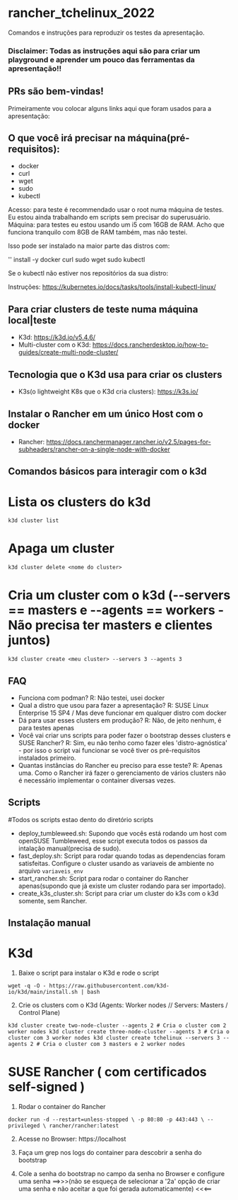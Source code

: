 # rancher_tchelinux_2022
Comandos e instruções para reproduzir os testes da apresentação.

### Disclaimer: Todas as instruções aqui são para criar um playground e aprender um pouco das ferramentas da apresentação!!

## PRs são bem-vindas!


Primeiramente vou colocar alguns links aqui que foram usados para a apresentação:


## O que você irá precisar na máquina(pré-requisitos):

- docker
- curl
- wget
- sudo
- kubectl

Acesso: para teste é recommendado usar o root numa máquina de testes. Eu estou ainda trabalhando em scripts sem precisar do superusuário.
Máquina: para testes eu estou usando um i5 com 16GB de RAM. Acho que funciona tranquilo com 8GB de RAM também, mas não testei.


Isso pode ser instalado na maior parte das distros com:

'<gerenciador de pacotes>' install -y docker curl sudo wget sudo kubectl

Se o kubectl não estiver nos repositórios da sua distro:

Instruções: https://kubernetes.io/docs/tasks/tools/install-kubectl-linux/


## Para criar clusters de teste numa máquina local|teste
- K3d: https://k3d.io/v5.4.6/
- Multi-cluster com o K3d: https://docs.rancherdesktop.io/how-to-guides/create-multi-node-cluster/

## Tecnologia que o K3d usa para criar os clusters
- K3s(o lightweight K8s que o K3d cria clusters): https://k3s.io/ 

## Instalar o Rancher em um único Host com o docker
- Rancher: https://docs.ranchermanager.rancher.io/v2.5/pages-for-subheaders/rancher-on-a-single-node-with-docker


## Comandos básicos para interagir com o k3d


# Lista os clusters do k3d 

`
k3d cluster list
`

# Apaga um cluster 

`
k3d cluster delete <nome do cluster>
`

# Cria um cluster com o k3d (--servers == masters e --agents == workers - Não precisa ter masters e clientes juntos)

`
k3d cluster create <meu cluster> --servers 3 --agents 3
`


## FAQ

- Funciona com podman? R: Não testei, usei docker
- Qual a distro que usou para fazer a apresentação? R: SUSE Linux Enterprise 15 SP4 / Mas deve funcionar em qualquer distro com docker 
- Dá para usar esses clusters em produção? R: Não, de jeito nenhum, é para testes apenas
- Você vai criar uns scripts para poder fazer o bootstrap desses clusters e SUSE Rancher? 
R: Sim, eu não tenho como fazer eles 'distro-agnóstica' - por isso o script vai funcionar se você tiver os pré-requisitos instalados primeiro. 
- Quantas instâncias do Rancher eu preciso para esse teste? R: Apenas uma. Como o Rancher irá fazer o gerenciamento de vários clusters não é necessário implementar o container diversas vezes.


## Scripts

#Todos os scripts estao dento do diretório scripts

- deploy_tumbleweed.sh: Supondo que vocês está rodando um host com openSUSE Tumbleweed, esse script executa todos os passos da intalação manual(precisa de sudo).
- fast_deploy.sh:  Script para rodar quando todas as dependencias foram satisfeitas. Configure o cluster usando as variaveis de ambiente no arquivo `variaveis_env`
- start_rancher.sh:  Script para rodar o container do Rancher apenas(supondo que já existe um cluster rodando para ser importado).
- create_k3s_cluster.sh:  Script para criar um cluster do k3s com o k3d somente, sem Rancher. 


## Instalação manual


# K3d

1. Baixe o script para instalar o K3d e rode o script

`
 wget -q -O - https://raw.githubusercontent.com/k3d-io/k3d/main/install.sh | bash
`

2. Crie os clusters com o K3d (Agents: Worker nodes // Servers: Masters / Control Plane) 

`
k3d cluster create two-node-cluster --agents 2 # Cria o cluster com 2 worker nodes
k3d cluster create three-node-cluster --agents 3 # Cria o cluster com 3 worker nodes
k3d cluster create tchelinux --servers 3 --agents 2 # Cria o cluster com 3 masters e 2 worker nodes
`


# SUSE Rancher ( com certificados self-signed )

1. Rodar o container do Rancher

`
docker run -d --restart=unless-stopped \
  -p 80:80 -p 443:443 \
  --privileged \
  rancher/rancher:latest
`

2. Acesse no Browser: https://localhost

3. Faça um grep nos logs do container para descobrir a senha do bootstrap

4. Cole a senha do bootstrap no campo da senha no Browser e configure uma senha ==>>>(não se esqueça de selecionar a '2a' opção de criar uma senha e não aceitar a que foi gerada automaticamente) <<<==


